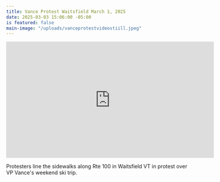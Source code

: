 ```yaml
---
title: Vance Protest Waitsfield March 1, 2025
date: 2025-03-03 15:06:00 -05:00
is featured: false
main-image: "/uploads/vanceprotestvideostiill.jpeg"
---
```


<iframe width="560" height="315" src="https://www.youtube.com/embed/WX-uMnc4JZA?si=2x72dGBN06Q5dn69" title="YouTube video player" frameborder="0" allow="accelerometer; autoplay; clipboard-write; encrypted-media; gyroscope; picture-in-picture; web-share" referrerpolicy="strict-origin-when-cross-origin" allowfullscreen></iframe>

Protesters line the sidewalks along Rte 100 in Waitsfield VT in protest over VP Vance's weekend ski trip.  